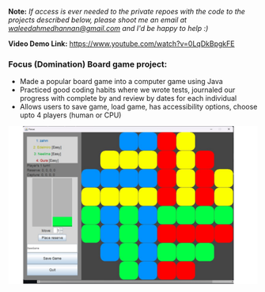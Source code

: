 **Note:** _If access is ever needed to the private repoes with the code to the projects described below, please shoot me an email at waleedahmedhannan@gmail.com and I'd be happy to help :)_

**Video Demo Link:** https://www.youtube.com/watch?v=0LqDkBpgkFE

### Focus (Domination) Board game project:

* Made a popular board game into a computer game using Java 
* Practiced good coding habits where we wrote tests, journaled our progress with complete by and review by dates for each individual
* Allows users to save game, load game, has accessibility options, choose upto 4 players (human or CPU) 

![Focus](focus_demo.jpg)
